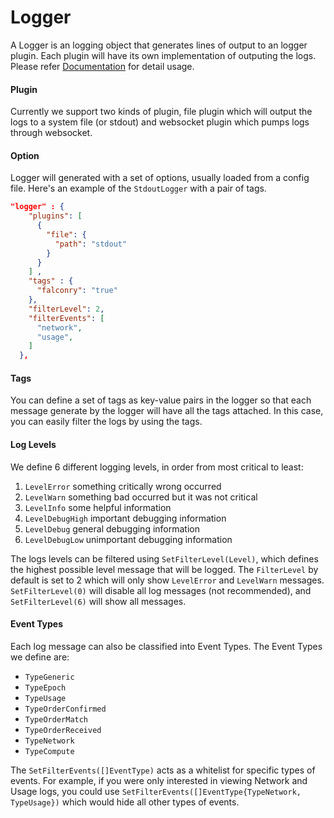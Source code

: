 # Logger

A Logger is an logging object that generates lines of output to an logger plugin.
Each plugin will have its own implementation of outputing the logs. Please refer 
[Documentation](https://godoc.org/github.com/republicprotocol/republic-go/logger) 
for detail usage.

#### Plugin

Currently we support two kinds of plugin, file plugin which will output the logs 
to a system file (or stdout) and websocket plugin which pumps logs through
websocket. 

#### Option

Logger will generated with a set of options, usually loaded from a config file.
Here's an example of the `StdoutLogger` with a pair of tags.

```json
"logger" : {
    "plugins": [
      {
        "file": {
          "path": "stdout"
        }
      }
    ] , 
    "tags" : {
      "falconry": "true"
    },
    "filterLevel": 2,
    "filterEvents": [
      "network",
      "usage",
    ]
  },
```

#### Tags

You can define a set of tags as key-value pairs in the logger so that each message 
generate by the logger will have all the tags attached. In this case, you can
easily filter the logs by using the tags.


#### Log Levels

We define 6 different logging levels, in order from most critical to least:

1. `LevelError`       something critically wrong occurred
2. `LevelWarn`        something bad occurred but it was not critical
3. `LevelInfo`        some helpful information 
4. `LevelDebugHigh`   important debugging information
5. `LevelDebug`       general debugging information
6. `LevelDebugLow`    unimportant debugging information

The logs levels can be filtered using `SetFilterLevel(Level)`, which defines the
highest possible level message that will be logged. The `FilterLevel` by default is
set to 2 which will only show `LevelError` and `LevelWarn` messages.
`SetFilterLevel(0)` will disable all log messages (not recommended), and
`SetFilterLevel(6)` will show all messages.


#### Event Types

Each log message can also be classified into Event Types. The Event Types we define
are:

- `TypeGeneric` 
- `TypeEpoch`   
- `TypeUsage` 
- `TypeOrderConfirmed`
- `TypeOrderMatch`
- `TypeOrderReceived`
- `TypeNetwork`
- `TypeCompute`

The `SetFilterEvents([]EventType)` acts as a whitelist for specific types of events.
For example, if you were only interested in viewing Network and Usage logs, you
could use `SetFilterEvents([]EventType{TypeNetwork, TypeUsage})` which would
hide all other types of events.
